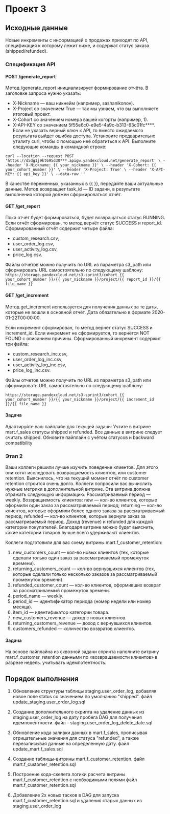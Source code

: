 # Проект 3

## Исходные данные
Новые инкременты с информацией о продажах приходят по API, спецификация к которому лежит ниже, и содержат статус заказа (shipped/refunded).

### Спецификация API
#### POST /generate_report

Метод /generate_report инициализирует формирование отчёта. В заголовке запроса нужно указать:
- X-Nickname — ваш никнейм (например, sashanikonov).
- X-Project со значением True — так мы узнаем, что вы выполняете итоговый проект.
- X-Cohort со значением номера вашей когорты (например, 1).
- X-API-KEY со значением 5f55e6c0-e9e5-4a9c-b313-63c01fc****. Если не указать верный ключ к API, то вместо ожидаемого результата выйдет ошибка доступа.
Установите предварительно утилиту curl, чтобы с помощью неё обратиться к API. 
Выполните следующие команды в командной строке:

`curl --location --request POST 'https://d5dg1j9kt695d30***.apigw.yandexcloud.net/generate_report' \
--header 'X-Nickname: {{ your_nickname }}' \
--header 'X-Cohort: {{ your_cohort_number }}' \
--header 'X-Project: True' \
--header 'X-API-KEY: {{ api_key }}' \
--data-raw ''`

В качестве переменных, указанных в {{ }}, передайте ваши актуальные данные.
Метод возвращает task_id — ID задачи, в результате выполнения которой должен сформироваться отчёт.

#### GET /get_report
Пока отчёт будет формироваться, будет возвращаться статус RUNNING.
Если отчёт сформирован, то метод вернёт статус SUCCESS и report_id.
Сформированный отчёт содержит четыре файла:
- custom_research.csv,
- user_order_log.csv,
- user_activity_log.csv,
- price_log.csv.

Файлы отчетов можно получить по URL из параметра s3_path или сформировать URL самостоятельно по следующему шаблону:
`https://storage.yandexcloud.net/s3-sprint3/cohort_{{ your_cohort_number }}/{{ your_nickname }}/project/{{ report_id }}/{{ file_name }}`

#### GET /get_increment
Метод get_increment используется для получения данных за те даты, которые не вошли в основной отчёт. Дата обязательно в формате 2020-01-22T00:00:00.

Если инкремент сформирован, то метод вернёт статус SUCCESS и increment_id. Если инкремент не сформируется, то вернётся NOT FOUND с описанием причины.
Сформированный инкремент содержит три файла: 
- custom_research_inc.csv,
- user_order_log_inc.csv, 
- user_activity_log_inc.csv, 
- price_log_inc.csv.

Файлы отчетов можно получить по URL из параметра s3_path или сформировать URL самостоятельно по следующему шаблону:

`https://storage.yandexcloud.net/s3-sprint3/cohort_{{ your_cohort_number }}/{{ your_nickname }}/project/{{ increment_id }}/{{ file_name }}`


#### Задача
Адаптируйте ваш пайплайн для текущей задачи:
Учтите в витрине mart.f_sales статусы shipped и refunded. Все данные в витрине следует считать shipped.
Обновите пайплайн с учётом статусов и backward compatibility

### Этап 2
Ваши коллеги решили лучше изучить поведение клиентов. Для этого они хотят исследовать возвращаемость клиентов, или customer retention.
Выяснилось, что на текущий момент отчёт по customer retention строится очень долго. Коллеги попросили вас вычислить нужные метрики в дополнительной витрине.
Эта витрина должна отражать следующую информацию:
Рассматриваемый период — weekly.
Возвращаемость клиентов:
new — кол-во клиентов, которые оформили один заказ за рассматриваемый период;
returning — кол-во клиентов, которые оформили более одного заказа за рассматриваемый период;
refunded — кол-во клиентов, которые вернули заказ за рассматриваемый период.
Доход (revenue) и refunded для каждой категории покупателей.
Благодаря витрине можно будет выяснить, какие категории товаров лучше всего удерживают клиентов.

Коллеги подготовили для вас схему витрины mart.f_customer_retention:
1. new_customers_count — кол-во новых клиентов (тех, которые сделали только один 
заказ за рассматриваемый промежуток времени).
2. returning_customers_count — кол-во вернувшихся клиентов (тех,
которые сделали только несколько заказов за рассматриваемый промежуток времени).
3. refunded_customer_count — кол-во клиентов, оформивших возврат за 
рассматриваемый промежуток времени.
4. period_name — weekly.
5. period_id — идентификатор периода (номер недели или номер месяца).
6. item_id — идентификатор категории товара.
7. new_customers_revenue — доход с новых клиентов.
8. returning_customers_revenue — доход с вернувшихся клиентов.
9. customers_refunded — количество возвратов клиентов.

#### Задача
На основе пайплайна из сквозной задачи спринта наполните витрину mart.f_customer_retention данными по «возвращаемости клиентов» в разрезе недель.
учитывать идемпотентность.

## Порядок выполнения

1. Обновление структуры таблицы staging.user_order_log,
добавляя новое поле status со значением по умолчанию "shipped".
файл update_staging.user_order_log.sql
   
2. Создание дополнительного скрипта на удаление данных из staging.user_order_log
на дату пробега DAG для получения идемпонентности.
файл - staging.user_order_log_delete_date.sql
   
3. Обновление кода заливки данных в mart.f_sales,
прописывая отрицательные значения для статуса "refunded", а также
перезаписывая данные на определенную дату.
файл update_mart.f_sales.sql
   
4. Создание таблицы-витрины mart.f_customer_retention.
файл mart.f_customer_retention.sql

5. Построение кода-скелета логики расчета витрины mart.f_customer_retention
с необходимыми полями
файл mart.f_customer_retention.sql
   
6. Добавление 2х новых тасков в DAG для запуска mart.f_customer_retention.sql
и удаления старых данных из staging.user_order_log
